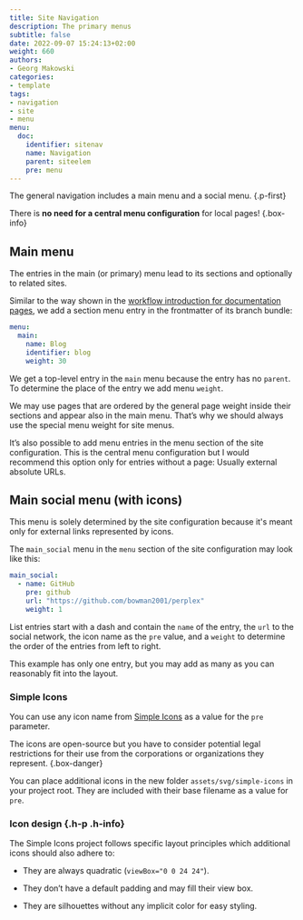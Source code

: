 ```yaml
---
title: Site Navigation
description: The primary menus
subtitle: false
date: 2022-09-07 15:24:13+02:00
weight: 660
authors:
- Georg Makowski
categories:
- template
tags:
- navigation
- site
- menu
menu:
  doc:
    identifier: sitenav
    name: Navigation
    parent: siteelem
    pre: menu
---
```


The general navigation includes a main menu and a social menu.
{.p-first} <!--more-->

There is **no need for a central menu configuration** for local pages!
{.box-info}

## Main menu

The entries in the main (or primary) menu lead to its sections and optionally to related sites.

Similar to the way shown in the [workflow introduction for documentation pages](/doc/intro/workflow/content#documentation-pages), we add a section menu entry in the frontmatter of its branch bundle:

```yaml {.left-in}
menu:
  main:
    name: Blog
    identifier: blog
    weight: 30
```

We get a top-level entry in the `main` menu because the entry has no `parent`. To determine the place of the entry we add menu `weight`.

We may use pages that are ordered by the general page weight inside their sections and appear also in the main menu. That’s why we should always use the special menu weight for site menus.

It’s also possible to add menu entries in the menu section of the site configuration. This is the central menu configuration but I would recommend this option only for entries without a page: Usually external absolute URLs.

## Main social menu (with icons)

This menu is solely determined by the site configuration because it's meant only for external links represented by icons.

The `main_social` menu in the `menu` section of the site configuration may look like this:

```yaml
main_social:
  - name: GitHub
    pre: github
    url: "https://github.com/bowman2001/perplex"
    weight: 1
```

List entries start with a dash and contain the `name` of the entry, the `url` to the social network, the icon name as the `pre` value, and a `weight` to determine the order of the entries from left to right.

This example has only one entry, but you may add as many as you can reasonably fit into the layout.

### Simple Icons

You can use any icon name from [Simple Icons](https://simpleicons.org) as a value for the `pre` parameter.

The icons are open-source but you have to consider potential legal restrictions for their use from the corporations or organizations they represent.
{.box-danger}

You can place additional icons in the new folder `assets/svg/simple-icons` in your project root. They are included with their base filename as a value for `pre`.

### Icon design {.h-p .h-info}
The Simple Icons project follows specific layout principles which additional icons should also adhere to:

- They are always quadratic (`viewBox="0 0 24 24"`).

- They don’t have a default padding and may fill their view box.

- They are silhouettes without any implicit color for easy styling.


